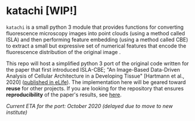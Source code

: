 # katachi [WIP!]

`katachi` is a small python 3 module that provides functions for converting fluorescence microscopy images into point clouds (using a method called ISLA) and then performing feature embedding (using a method called CBE) to extract a small but expressive set of numerical features that encode the fluorescence distribution of the original image .

This repo will host a simplified python 3 port of the original code written for the paper that first introduced ISLA-CBE; "An Image-Based Data-Driven Analysis of Cellular Architecture in a Developing Tissue" [Hartmann et al., 2020] ([published in eLife](https://elifesciences.org/articles/55913)). The implementation here will be geared toward **reuse** for other projects. If you are looking for the repository that ensures **reproducibility** of the paper's results, see [here](https://github.com/WhoIsJack/data-driven-analysis-lateralline).

*Current ETA for the port: October 2020 (delayed due to move to new institute)*
